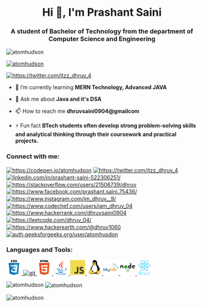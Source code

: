 <h1 align="center">Hi 👋, I'm Prashant Saini</h1>
<h3 align="center">A student of Bachelor of Technology from the department of Computer Science and Engineering</h3>

<p align="left"> <img src="https://komarev.com/ghpvc/?username=atomhudson&label=Profile%20views&color=0e75b6&style=flat" alt="atomhudson" /> </p>

<p align="left"> <a href="https://github.com/ryo-ma/github-profile-trophy"><img src="https://github-profile-trophy.vercel.app/?username=atomhudson" alt="atomhudson" /></a> </p>

<p align="left"> <a href="https://twitter.com/https://twitter.com/itzz_dhruv_4" target="blank"><img src="https://img.shields.io/twitter/follow/https://twitter.com/itzz_dhruv_4?logo=twitter&style=for-the-badge" alt="https://twitter.com/itzz_dhruv_4" /></a> </p>

- 🌱 I’m currently learning **MERN Technology, Advanced JAVA**

- 💬 Ask me about **Java and it's DSA**

- 📫 How to reach me **dhruvsaini0904@gmailcom**

- ⚡ Fun fact **BTech students often develop strong problem-solving skills and analytical thinking through their coursework and practical projects.**

<h3 align="left">Connect with me:</h3>
<p align="left">
<a href="https://codepen.io/https://codepen.io/atomhudson" target="blank"><img align="center" src="https://raw.githubusercontent.com/rahuldkjain/github-profile-readme-generator/master/src/images/icons/Social/codepen.svg" alt="https://codepen.io/atomhudson" height="30" width="40" /></a>
<a href="https://twitter.com/https://twitter.com/itzz_dhruv_4" target="blank"><img align="center" src="https://raw.githubusercontent.com/rahuldkjain/github-profile-readme-generator/master/src/images/icons/Social/twitter.svg" alt="https://twitter.com/itzz_dhruv_4" height="30" width="40" /></a>
<a href="https://linkedin.com/in/linkedin.com/in/prashant-saini-522306251/" target="blank"><img align="center" src="https://raw.githubusercontent.com/rahuldkjain/github-profile-readme-generator/master/src/images/icons/Social/linked-in-alt.svg" alt="linkedin.com/in/prashant-saini-522306251/" height="30" width="40" /></a>
<a href="https://stackoverflow.com/users/https://stackoverflow.com/users/21506739/dhruv" target="blank"><img align="center" src="https://raw.githubusercontent.com/rahuldkjain/github-profile-readme-generator/master/src/images/icons/Social/stack-overflow.svg" alt="https://stackoverflow.com/users/21506739/dhruv" height="30" width="40" /></a>
<a href="https://fb.com/https://www.facebook.com/prashant.saini.75436/" target="blank"><img align="center" src="https://raw.githubusercontent.com/rahuldkjain/github-profile-readme-generator/master/src/images/icons/Social/facebook.svg" alt="https://www.facebook.com/prashant.saini.75436/" height="30" width="40" /></a>
<a href="https://instagram.com/https://www.instagram.com/im_dhruv__9/" target="blank"><img align="center" src="https://raw.githubusercontent.com/rahuldkjain/github-profile-readme-generator/master/src/images/icons/Social/instagram.svg" alt="https://www.instagram.com/im_dhruv__9/" height="30" width="40" /></a>
<a href="https://www.codechef.com/users/https://www.codechef.com/users/iam_dhruv_04" target="blank"><img align="center" src="https://cdn.jsdelivr.net/npm/simple-icons@3.1.0/icons/codechef.svg" alt="https://www.codechef.com/users/iam_dhruv_04" height="30" width="40" /></a>
<a href="https://www.hackerrank.com/https://www.hackerrank.com/dhruvsaini0904" target="blank"><img align="center" src="https://raw.githubusercontent.com/rahuldkjain/github-profile-readme-generator/master/src/images/icons/Social/hackerrank.svg" alt="https://www.hackerrank.com/dhruvsaini0904" height="30" width="40" /></a>
<a href="https://www.leetcode.com/https://leetcode.com/dhruv_04/" target="blank"><img align="center" src="https://raw.githubusercontent.com/rahuldkjain/github-profile-readme-generator/master/src/images/icons/Social/leet-code.svg" alt="https://leetcode.com/dhruv_04/" height="30" width="40" /></a>
<a href="https://www.hackerearth.com/https://www.hackerearth.com/@dhruv1060" target="blank"><img align="center" src="https://raw.githubusercontent.com/rahuldkjain/github-profile-readme-generator/master/src/images/icons/Social/hackerearth.svg" alt="https://www.hackerearth.com/@dhruv1060" height="30" width="40" /></a>
<a href="https://auth.geeksforgeeks.org/user/auth.geeksforgeeks.org/user/atomhusdon" target="blank"><img align="center" src="https://raw.githubusercontent.com/rahuldkjain/github-profile-readme-generator/master/src/images/icons/Social/geeks-for-geeks.svg" alt="auth.geeksforgeeks.org/user/atomhusdon" height="30" width="40" /></a>
</p>

<h3 align="left">Languages and Tools:</h3>
<p align="left"> <a href="https://www.w3schools.com/css/" target="_blank" rel="noreferrer"> <img src="https://raw.githubusercontent.com/devicons/devicon/master/icons/css3/css3-original-wordmark.svg" alt="css3" width="40" height="40"/> </a> <a href="https://git-scm.com/" target="_blank" rel="noreferrer"> <img src="https://www.vectorlogo.zone/logos/git-scm/git-scm-icon.svg" alt="git" width="40" height="40"/> </a> <a href="https://www.w3.org/html/" target="_blank" rel="noreferrer"> <img src="https://raw.githubusercontent.com/devicons/devicon/master/icons/html5/html5-original-wordmark.svg" alt="html5" width="40" height="40"/> </a> <a href="https://www.java.com" target="_blank" rel="noreferrer"> <img src="https://raw.githubusercontent.com/devicons/devicon/master/icons/java/java-original.svg" alt="java" width="40" height="40"/> </a> <a href="https://developer.mozilla.org/en-US/docs/Web/JavaScript" target="_blank" rel="noreferrer"> <img src="https://raw.githubusercontent.com/devicons/devicon/master/icons/javascript/javascript-original.svg" alt="javascript" width="40" height="40"/> </a> <a href="https://www.linux.org/" target="_blank" rel="noreferrer"> <img src="https://raw.githubusercontent.com/devicons/devicon/master/icons/linux/linux-original.svg" alt="linux" width="40" height="40"/> </a> <a href="https://www.mysql.com/" target="_blank" rel="noreferrer"> <img src="https://raw.githubusercontent.com/devicons/devicon/master/icons/mysql/mysql-original-wordmark.svg" alt="mysql" width="40" height="40"/> </a> <a href="https://nodejs.org" target="_blank" rel="noreferrer"> <img src="https://raw.githubusercontent.com/devicons/devicon/master/icons/nodejs/nodejs-original-wordmark.svg" alt="nodejs" width="40" height="40"/> </a> <a href="https://reactjs.org/" target="_blank" rel="noreferrer"> <img src="https://raw.githubusercontent.com/devicons/devicon/master/icons/react/react-original-wordmark.svg" alt="react" width="40" height="40"/> </a> </p>

<p><img align="left" src="https://github-readme-stats.vercel.app/api/top-langs?username=atomhudson&show_icons=true&locale=en&layout=compact" alt="atomhudson" /></p>

<p>&nbsp;<img align="center" src="https://github-readme-stats.vercel.app/api?username=atomhudson&show_icons=true&locale=en" alt="atomhudson" /></p>

<p><img align="center" src="https://github-readme-streak-stats.herokuapp.com/?user=atomhudson&" alt="atomhudson" /></p>
